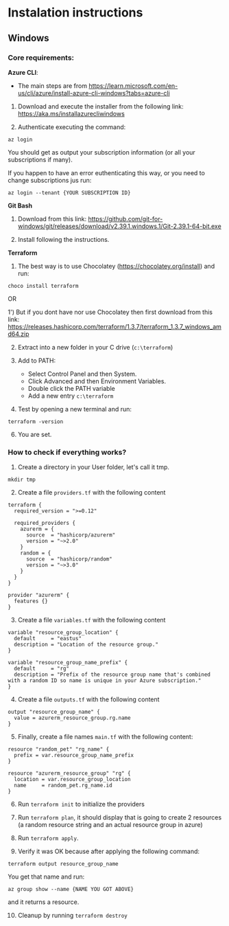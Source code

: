 # Instalation instructions

## Windows

### Core requirements:

**Azure CLI**:

- The main steps are from https://learn.microsoft.com/en-us/cli/azure/install-azure-cli-windows?tabs=azure-cli

1) Download and execute the installer from the following link: https://aka.ms/installazurecliwindows

2) Authenticate executing the command:

`az login`

You should get as output your subscription information (or all your subscriptions if many).

If you happen to have an error euthenticating this way, or you need to change subscriptions jus run:

`az login --tenant {YOUR SUBSCRIPTION ID}`

**Git Bash**

1) Download from this link: https://github.com/git-for-windows/git/releases/download/v2.39.1.windows.1/Git-2.39.1-64-bit.exe

2) Install following the instructions.

**Terraform**


1) The best way is to use Chocolatey (https://chocolatey.org/install) and run:

`choco install terraform`

OR

1') But if you dont have nor use Chocolatey then first download from this link: https://releases.hashicorp.com/terraform/1.3.7/terraform_1.3.7_windows_amd64.zip

2) Extract into a new folder in your C drive (`c:\terraform`)

3) Add to PATH:

    - Select Control Panel and then System.
    - Click Advanced and then Environment Variables.
    - Double click the PATH variable
    - Add a new entry `c:\terraform`

4) Test by opening a new terminal and run:

`terraform -version`

6) You are set.

### How to check if everything works?

1) Create a directory in your User folder, let's call it tmp.

`mkdir tmp`

2) Create a file `providers.tf` with the following content

```
terraform {
  required_version = ">=0.12"

  required_providers {
    azurerm = {
      source  = "hashicorp/azurerm"
      version = "~>2.0"
    }
    random = {
      source  = "hashicorp/random"
      version = "~>3.0"
    }
  }
}

provider "azurerm" {
  features {}
}
```

3) Create a file `variables.tf` with the following content

```
variable "resource_group_location" {
  default     = "eastus"
  description = "Location of the resource group."
}

variable "resource_group_name_prefix" {
  default     = "rg"
  description = "Prefix of the resource group name that's combined with a random ID so name is unique in your Azure subscription."
}
```

4) Create a file `outputs.tf` with the following content

```
output "resource_group_name" {
  value = azurerm_resource_group.rg.name
}
```

5) Finally, create a file names `main.tf` with the following content:

```
resource "random_pet" "rg_name" {
  prefix = var.resource_group_name_prefix
}

resource "azurerm_resource_group" "rg" {
  location = var.resource_group_location
  name     = random_pet.rg_name.id
}
```

6) Run `terraform init` to initialize the providers

7) Run `terraform plan`, it should display that is going to create 2 resources (a random resource string and an actual resource group in azure)

8) Run `terraform apply`.

9) Verify it was OK because after applying the following command:

`terraform output resource_group_name`

You get that name and run:

`az group show --name {NAME YOU GOT ABOVE}`

and it returns a resource.

10) Cleanup by running `terraform destroy`

